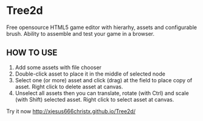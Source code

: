 Tree2d
======
Free opensource HTML5 game editor with hierarhy, assets and configurable brush.
Ability to assemble and test your game in a browser.

HOW TO USE
----------
1. Add some assets with file chooser
2. Double-click asset to place it in the middle of selected node
3. Select one (or more) asset and click (drag) at the field to place copy of asset. Right click to delete asset at canvas.
4. Unselect all assets then you can translate, rotate (with Ctrl) and scale (with Shift) selected asset. Right click to select asset at canvas.

Try it now http://xjesus666christx.github.io/Tree2d/
